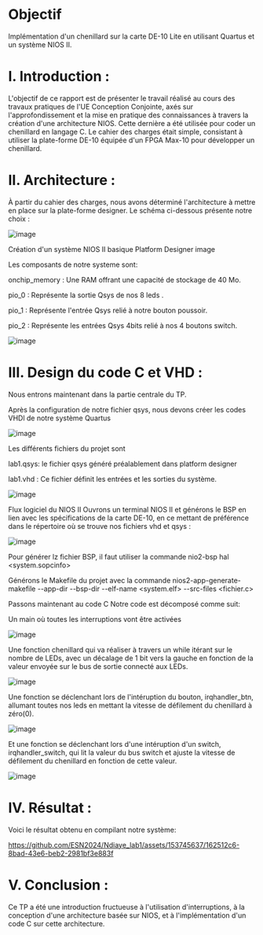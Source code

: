 # Objectif
Implémentation d'un chenillard sur la carte DE-10 Lite en utilisant Quartus et un système NIOS II.

# I. Introduction :
L'objectif de ce rapport est de présenter le travail réalisé au cours des travaux pratiques de l'UE Conception Conjointe, axés sur l'approfondissement et la mise en pratique des connaissances à travers la création d'une architecture NIOS. Cette dernière a été utilisée pour coder un chenillard en langage C. Le cahier des charges était simple, consistant à utiliser la plate-forme DE-10 équipée d'un FPGA Max-10 pour développer un chenillard.

# II. Architecture :
À partir du cahier des charges, nous avons déterminé l'architecture à mettre en place sur la plate-forme designer. Le schéma ci-dessous présente notre choix :

![image](https://github.com/ESN2024/Ndiaye_lab1/assets/153745637/98a01b16-ed75-43b0-ab58-5191b9e7ffd8)



Création d'un système NIOS II basique Platform Designer image

Les composants de notre systeme sont:

onchip_memory : Une RAM offrant une capacité de stockage de 40 Mo.

pio_0 : Représente la sortie Qsys de nos 8 leds .

pio_1 : Représente l'entrée Qsys relié à notre bouton poussoir.

pio_2 : Représente les entrées Qsys 4bits relié à nos 4 boutons switch.

![image](https://github.com/ESN2024/Ndiaye_lab1/assets/153745637/c2ae9d63-edcc-4468-be39-abc6bf806272)

# III. Design du code C et VHD :
Nous entrons maintenant dans la partie centrale du TP.

Après la configuration de notre fichier qsys, nous devons créer les codes VHDl de notre système Quartus

![image](https://github.com/ESN2024/Ndiaye_lab1/assets/153745637/678b45e1-2ce1-4080-afc1-1aba3f9b0a9f)

Les différents fichiers du projet sont

lab1.qsys: le fichier qsys généré préalablement dans platform designer

lab1.vhd : Ce fichier définit les entrées et les sorties du système.

![image](https://github.com/ESN2024/Ndiaye_lab1/assets/153745637/e719de61-b7db-4a61-9b45-d34d808818ed)


Flux logiciel du NIOS II Ouvrons un terminal NIOS II et générons le BSP en lien avec les spécifications de la carte DE-10, en ce mettant de préférence dans le répertoire où se trouve nos fichiers vhd et qsys :

![image](https://github.com/ESN2024/Ndiaye_lab1/assets/153745637/1e2b5d4a-5029-4c0c-8975-bf8b7a1be62c)


Pour générer lz fichier BSP, il faut utiliser la commande nio2-bsp hal <system.sopcinfo>

Générons le Makefile du projet avec la commande nios2-app-generate-makefile --app-dir --bsp-dir --elf-name <system.elf> --src-files <fichier.c>

Passons maintenant au code C
Notre code est décomposé comme suit:

Un main où toutes les interruptions vont être activées

![image](https://github.com/ESN2024/Ndiaye_lab1/assets/153745637/7bd27ab9-51b1-4654-a2b1-5d3d425e5d74)

Une fonction chenillard qui va réaliser à travers un while itérant sur le nombre de LEDs, avec un décalage de 1 bit vers la gauche en fonction de la valeur envoyée sur le bus de sortie connecté aux LEDs.

![image](https://github.com/ESN2024/Ndiaye_lab1/assets/153745637/73119e02-1309-4d3a-a546-8fac095e1ed1)

Une fonction se déclenchant lors de l'intéruption du bouton, irqhandler_btn, allumant toutes nos leds en mettant la vitesse de défilement du chenillard à zéro(0).

![image](https://github.com/ESN2024/Ndiaye_lab1/assets/153745637/ac63991b-ea02-48f7-a30c-435588c5d80d)

Et une fonction se déclenchant lors d'une intéruption d'un switch, irqhandler_switch, qui lit la valeur du bus switch et ajuste la vitesse de défilement du chenillard en fonction de cette valeur.

![image](https://github.com/ESN2024/Ndiaye_lab1/assets/153745637/c891a44a-af3c-4056-8679-97f467041af3)

# IV. Résultat :
Voici le résultat obtenu en compilant notre système:

https://github.com/ESN2024/Ndiaye_lab1/assets/153745637/162512c6-8bad-43e6-beb2-2981bf3e883f


# V. Conclusion :
Ce TP a été une introduction fructueuse à l'utilisation d'interruptions, à la conception d'une architecture basée sur NIOS, et à l'implémentation d'un code C sur cette architecture. 

